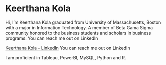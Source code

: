 <h1>Keerthana Kola </h1>

Hi, I’m Keerthana Kola graduated from University of Massachusetts, Boston with a major in Information Technology. A member of Beta Gama Sigma community honored to the business students and scholars in business programs. 
You can reach me out on LinkedIn 
<div You can reach me out on LinkedIn > <div class="badge-base LI-profile-badge" data-locale="en_US" data-size="medium" data-theme="light" data-type="VERTICAL" data-vanity="kola-keerthana" data-version="v1"><a class="badge-base__link LI-simple-link" href="https://www.linkedin.com/in/kola-keerthana?trk=profile-badge">Keerthana Kola - LinkedIn</a> You can reach me out on LinkedIn </div>

I am proficient in Tableau, PowerBI, MySQL, Python and R. 

<!---
kolakkeerthana/kolakkeerthana is a ✨ special ✨ repository because its `README.md` (this file) appears on your GitHub profile.
You can click the Preview link to take a look at your changes.
--->
